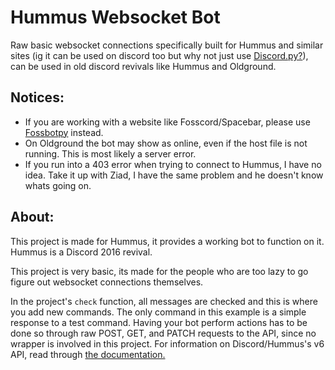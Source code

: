 # Hummus Websocket Bot
Raw basic websocket connections specifically built for Hummus and similar sites (ig it can be used on discord too but why not just use [Discord.py?](https://github.com/Rapptz/discord.py)), can be used in old discord revivals like Hummus and Oldground.

## Notices:
- If you are working with a website like Fosscord/Spacebar, please use [Fossbotpy](https://gitlab.com/arandomnewaccount/fossbotpy) instead.
- On Oldground the bot may show as online, even if the host file is not running. This is most likely a server error.
- If you run into a 403 error when trying to connect to Hummus, I have no idea. Take it up with Ziad, I have the same problem and he doesn't know whats going on.

## About:
This project is made for Hummus, it provides a working bot to function on it. Hummus is a Discord 2016 revival.

This project is very basic, its made for the people who are too lazy to go figure out websocket connections themselves.

In the project's `check` function, all messages are checked and this is where you add new commands. The only command in this example is a simple response to a test command. Having your bot perform actions has to be done so through raw POST, GET, and PATCH requests to the API, since no wrapper is involved in this project. For information on Discord/Hummus's v6 API, read through [the documentation.](https://oldground.haydar.dev/developers/docs/intro)

